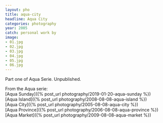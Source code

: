 ```yaml
---
layout: pho
title: aqua-city
headline: Aqua City
categories: photography
year: 2005
catch: personal work by
image:
- 01.jpg
- 02.jpg
- 03.jpg
- 04.jpg
- 05.jpg
- 06.jpg
---
```


Part one of Aqua Serie. Unpublished.

From the Aqua serie:  
[Aqua Sunday]({% post_url photography/2019-01-20-aqua-sunday %})  
[Aqua Island]({% post_url photography/2008-08-08-aqua-island %})  
[Aqua City]({% post_url photography/2005-08-08-aqua-city %})  
[Aqua Province]({% post_url photography/2006-08-08-aqua-province %})  
[Aqua Market]({% post_url photography/2009-08-08-aqua-market %})  
